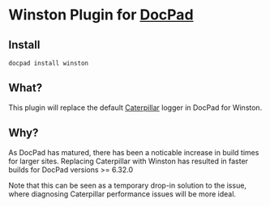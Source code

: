 # Winston Plugin for [DocPad](http://docpad.org)


## Install

```
docpad install winston
```

## What?

This plugin will replace the default [Caterpillar](https://github.com/bevry/caterpillar) logger in DocPad for Winston.

## Why?

As DocPad has matured, there has been a noticable increase in build times for larger sites. Replacing Caterpillar with Winston has resulted in faster builds for DocPad versions >= 6.32.0

Note that this can be seen as a temporary drop-in solution to the issue, where diagnosing Caterpillar performance issues will be more ideal.
